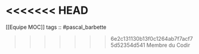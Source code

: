 <<<<<<< HEAD
=======
[[Equipe MOC]]
tags :: #pascal_barbette

>>>>>>> 6e2c131130b13f0c1264ab7f7acf75d52354d541
Membre du Codir